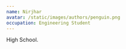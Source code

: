 ```yaml
---
name: Nirjhar
avatar: /static/images/authors/penguin.png
occupation: Engineering Student
---
```


High School.

